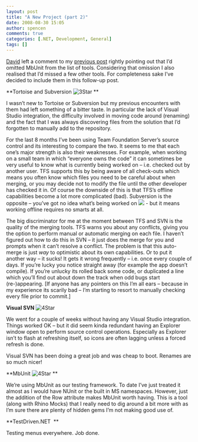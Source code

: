 ```yaml
---
layout: post
title: "A New Project (part 2)"
date: 2008-08-30 15:05
author: spencen
comments: true
categories: [.NET, Development, General]
tags: []
---
```



[David](http://davidgardiner.blogspot.com/) left a comment to my [previous post](http://blog.spencen.com/2008/08/28/a-new-project.aspx) rightly pointing out that I’d omitted MbUnit from the list of tools. Considering that omission I also realised that I’d missed a few other tools. For completeness sake I’ve decided to include them in this follow-up post.
  

**Tortoise and Subversion ![3Star](/images/3Star_3.png "3Star") **
  

I wasn’t new to Tortoise or Subversion but my previous encounters with them had left something of a bitter taste. In particular the lack of Visual Studio integration, the difficulty involved in moving code around (renaming) and the fact that I was always discovering files from the solution that I’d forgotten to manually add to the repository.
  

For the last 8 months I’ve been using Team Foundation Server’s source control and its interesting to compare the two. It seems to me that each one’s major strength is also their weaknesses. For example, when working on a small team in which “everyone owns the code” it can sometimes be very useful to know what is currently being worked on – i.e. checked out by another user. TFS supports this by being aware of all check-outs which means you often know which files you need to be careful about when merging, or you may decide not to modify the file until the other developer has checked it in. Of course the downside of this is that TFS’s offline capabilities become a lot more complicated (bad). Subversion is the opposite – you’ve got no idea what’s being worked on ![](http://blog.spencen.com/emoticons/sad.png) - but it means working offline requires no smarts at all.
  

The big discriminator for me at the moment between TFS and SVN is the quality of the merging tools. TFS warns you about any conflicts, giving you the option to perform manual or automatic merging on each file. I haven’t figured out how to do this in SVN – it just does the merge for you and prompts when it can’t resolve a conflict. The problem is that this auto-merge is just *way* to optimistic about its own capabilities. Or to put it another way – it sucks! It gets it wrong frequently – i.e. once every couple of days. If you’re lucky you notice straight away (for example the app doesn’t compile). If you’re unlucky its rolled back some code, or duplicated a line which you’ll find out about down the track when odd bugs start (re-)appearing. [If anyone has any pointers on this I’m all ears – because in my experience its scarily bad – I’m starting to resort to manually checking every file prior to commit.]
  

**Visual SVN**&#160;![4Star](/images/4Star_3.png "4Star") 
  

We went for a couple of weeks without having any Visual Studio integration. Things worked OK – but it did seem kinda redundant having an Explorer window open to perform source control operations. Especially as Explorer isn’t to flash at refreshing itself, so icons are often lagging unless a forced refresh is done.
  

Visual SVN has been doing a great job and was cheap to boot. Renames are so much nicer!
  

**MbUnit ![4Star](/images/4Star_6.png "4Star") **
  

We’re using MbUnit as our testing framework. To date I’ve just treated it almost as I would have NUnit or the built in MS namespaces. However, just the addition of the Row attribute makes MbUnit worth having. This is a tool (along with Rhino Mocks) that I really need to dig around a bit more with as I’m sure there are plenty of hidden gems I’m not making good use of.
  

**TestDriven.NET&#160; **
  

Testing menus everywhere. Job done.


